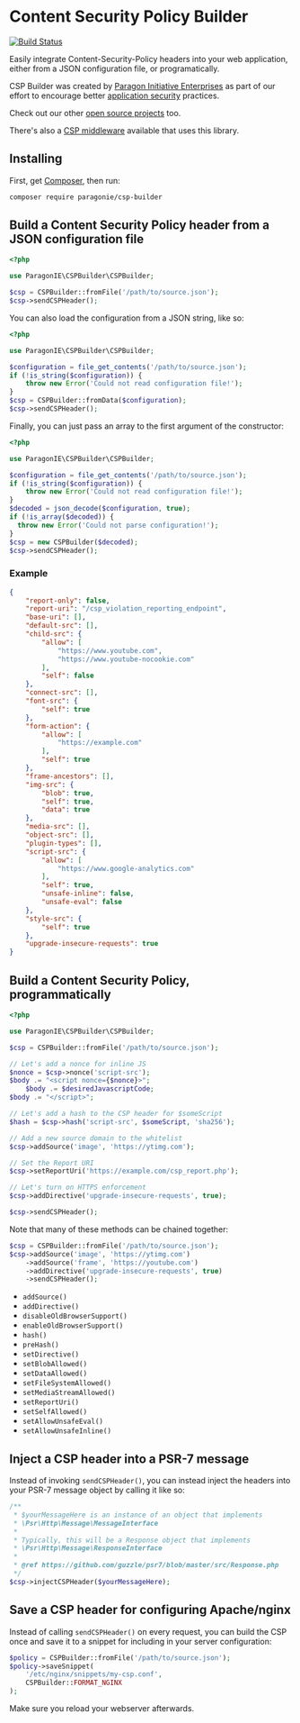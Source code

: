 # Content Security Policy Builder

[![Build Status](https://travis-ci.org/paragonie/csp-builder.svg?branch=master)](https://travis-ci.org/paragonie/csp-builder)

Easily integrate Content-Security-Policy headers into your web application, either
from a JSON configuration file, or programatically.

CSP Builder was created by [Paragon Initiative Enterprises](https://paragonie.com)
as part of our effort to encourage better [application security](https://paragonie.com/service/appsec) practices.

Check out our other [open source projects](https://paragonie.com/projects) too.

There's also a [CSP middleware](https://github.com/geggleto/geggleto-csp-middleware) available that uses this library.

## Installing

First, get [Composer](https://getcomposer.org/download), then run:

```sh
composer require paragonie/csp-builder
```

## Build a Content Security Policy header from a JSON configuration file

```php
<?php

use ParagonIE\CSPBuilder\CSPBuilder;

$csp = CSPBuilder::fromFile('/path/to/source.json');
$csp->sendCSPHeader();

```

You can also load the configuration from a JSON string, like so:

```php
<?php

use ParagonIE\CSPBuilder\CSPBuilder;

$configuration = file_get_contents('/path/to/source.json');
if (!is_string($configuration)) {
    throw new Error('Could not read configuration file!');
}
$csp = CSPBuilder::fromData($configuration);
$csp->sendCSPHeader();

```

Finally, you can just pass an array to the first argument of the constructor:

```php
<?php

use ParagonIE\CSPBuilder\CSPBuilder;

$configuration = file_get_contents('/path/to/source.json');
if (!is_string($configuration)) {
    throw new Error('Could not read configuration file!');
}
$decoded = json_decode($configuration, true);
if (!is_array($decoded)) {
  throw new Error('Could not parse configuration!');
}
$csp = new CSPBuilder($decoded);
$csp->sendCSPHeader();

```


### Example

```json
{
    "report-only": false,
    "report-uri": "/csp_violation_reporting_endpoint",
    "base-uri": [],
    "default-src": [],    
    "child-src": {
        "allow": [
            "https://www.youtube.com",
            "https://www.youtube-nocookie.com"
        ],
        "self": false
    },
    "connect-src": [],
    "font-src": {
        "self": true
    },
    "form-action": {
        "allow": [
            "https://example.com"
        ],
        "self": true
    },
    "frame-ancestors": [],
    "img-src": {
        "blob": true,
        "self": true,
        "data": true
    },
    "media-src": [],
    "object-src": [],
    "plugin-types": [],
    "script-src": {
        "allow": [
            "https://www.google-analytics.com"
        ],
        "self": true,
        "unsafe-inline": false,
        "unsafe-eval": false
    },
    "style-src": {
        "self": true
    },
    "upgrade-insecure-requests": true
}
```

## Build a Content Security Policy, programmatically

```php
<?php

use ParagonIE\CSPBuilder\CSPBuilder;

$csp = CSPBuilder::fromFile('/path/to/source.json');

// Let's add a nonce for inline JS
$nonce = $csp->nonce('script-src');
$body .= "<script nonce={$nonce}>";
    $body .= $desiredJavascriptCode;
$body .= "</script>";

// Let's add a hash to the CSP header for $someScript
$hash = $csp->hash('script-src', $someScript, 'sha256');

// Add a new source domain to the whitelist
$csp->addSource('image', 'https://ytimg.com');

// Set the Report URI
$csp->setReportUri('https://example.com/csp_report.php');

// Let's turn on HTTPS enforcement
$csp->addDirective('upgrade-insecure-requests', true);

$csp->sendCSPHeader();
```

Note that many of these methods can be chained together:

```php
$csp = CSPBuilder::fromFile('/path/to/source.json');
$csp->addSource('image', 'https://ytimg.com')
    ->addSource('frame', 'https://youtube.com')
    ->addDirective('upgrade-insecure-requests', true)
    ->sendCSPHeader();
```

* `addSource()`
* `addDirective()`
* `disableOldBrowserSupport()`
* `enableOldBrowserSupport()`
* `hash()`
* `preHash()`
* `setDirective()`
* `setBlobAllowed()`
* `setDataAllowed()`
* `setFileSystemAllowed()`
* `setMediaStreamAllowed()`
* `setReportUri()`
* `setSelfAllowed()`
* `setAllowUnsafeEval()`
* `setAllowUnsafeInline()`

## Inject a CSP header into a PSR-7 message

Instead of invoking `sendCSPHeader()`, you can instead inject the headers into
your PSR-7 message object by calling it like so:

```php
/**
 * $yourMessageHere is an instance of an object that implements 
 * \Psr\Http\Message\MessageInterface
 *
 * Typically, this will be a Response object that implements 
 * \Psr\Http\Message\ResponseInterface
 *
 * @ref https://github.com/guzzle/psr7/blob/master/src/Response.php
 */
$csp->injectCSPHeader($yourMessageHere);
```

## Save a CSP header for configuring Apache/nginx

Instead of calling `sendCSPHeader()` on every request, you can build the CSP once
and save it to a snippet for including in your server configuration:

```php
$policy = CSPBuilder::fromFile('/path/to/source.json');
$policy->saveSnippet(
    '/etc/nginx/snippets/my-csp.conf',
    CSPBuilder::FORMAT_NGINX
);
```

Make sure you reload your webserver afterwards.
